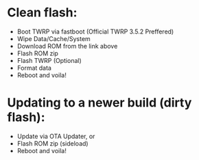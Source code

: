 # Clean flash:
- Boot TWRP via fastboot (Official TWRP 3.5.2 Preffered)
- Wipe Data/Cache/System
- Download ROM from the link above
- Flash ROM zip
- Flash TWRP (Optional)
- Format data
- Reboot and voila!

# Updating to a newer build (dirty flash):
- Update via OTA Updater, or
- Flash ROM zip (sideload)
- Reboot and voila!
